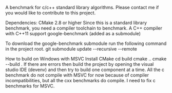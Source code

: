 A benchmark for c/c++ standard library algorithms.
Please contact me if you would like to contribute to this project.

Dependencies:
CMake 2.8 or higher
Since this is a standard library benchmark, you need a compiler toolchain to benchmark.
A C++ compiler with C++11 support
google-benchmark (added as a submodule)

To download the google-benchmark submodule run the following command in the project root.
git submodule update --recursive --remote


How to build on Windows with MSVC
Install CMake
cd build
cmake ..
cmake --build .
If there are errors then build the project by opening the visual studio IDE (devenv)
and then try to build one component at a time.
All the c benchmark do not compile with MSVC for now because of compiler incompatibilities,
but all the cxx benchmarks do compile. I need to fix c benchmarks for MSVC.
